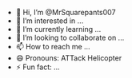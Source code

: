 - 👋 Hi, I’m @MrSquarepants007
- 👀 I’m interested in ...
- 🌱 I’m currently learning ...
- 💞️ I’m looking to collaborate on ...
- 📫 How to reach me ...
- 😄 Pronouns: ATTack Helicopter
- ⚡ Fun fact: ...

<!---
MrSquarepants007/MrSquarepants007 is a ✨ special ✨ repository because its `README.md` (this file) appears on your GitHub profile.
You can click the Preview link to take a look at your changes.
--->
